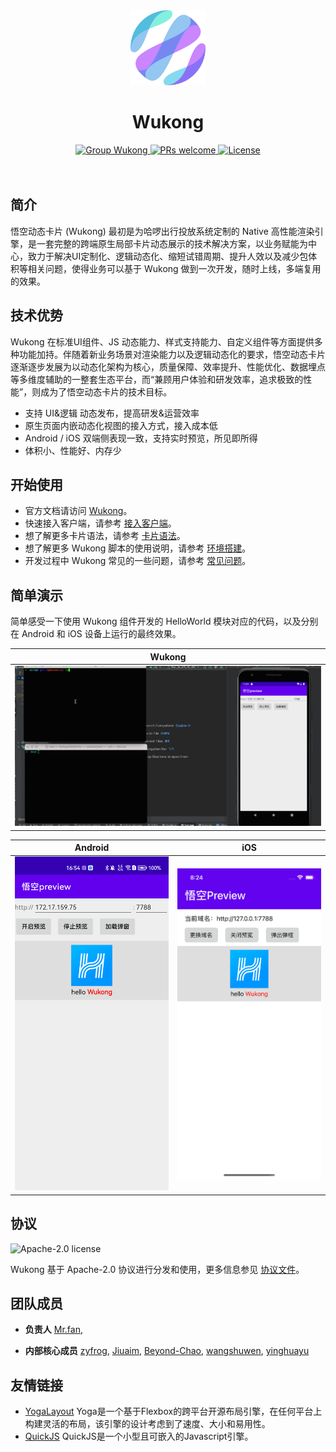 <div align="center">
 <a href="https://hellobike.yuque.com/platform_app/hec0gc/mput57lpnzvhnh7k">
    <img alt="Wukong" src="imgs/logo.svg" width="120" />
 </a>
</div>

<div>
    <h1 align="center">Wukong</h1>
</div>

<div align="center">
  <a href="https://hellobike.yuque.com/platform_app/hec0gc/mput57lpnzvhnh7k">
    <img src="https://img.shields.io/badge/group-Wukong-brightgreen" alt="Group Wukong">
  </a>
  <a href="https://github.com/hellof2e/Wukong/pulls">
    <img src="https://img.shields.io/badge/PRs-welcome-blue" alt="PRs welcome">
  </a>
  <a href="LICENSE">
    <img src="https://img.shields.io/badge/license-Apache%202-orange" alt="License">
  </a>
</div>

<br/>
<br/>

## 简介
悟空动态卡片 (Wukong) 最初是为哈啰出行投放系统定制的 Native 高性能渲染引擎，是一套完整的跨端原生局部卡片动态展示的技术解决方案，以业务赋能为中心，致力于解决UI定制化、逻辑动态化、缩短试错周期、提升人效以及减少包体积等相关问题，使得业务可以基于 Wukong 做到一次开发，随时上线，多端复用的效果。

## 技术优势
Wukong 在标准UI组件、JS 动态能力、样式支持能力、自定义组件等方面提供多种功能加持。伴随着新业务场景对渲染能力以及逻辑动态化的要求，悟空动态卡片逐渐逐步发展为以动态化架构为核心，质量保障、效率提升、性能优化、数据埋点等多维度辅助的一整套生态平台，而“兼顾用户体验和研发效率，追求极致的性能”，则成为了悟空动态卡片的技术目标。

- 支持 UI&逻辑 动态发布，提高研发&运营效率
- 原生页面内嵌动态化视图的接入方式，接入成本低
- Android / iOS 双端侧表现一致，支持实时预览，所见即所得
- 体积小、性能好、内存少

## 开始使用
- 官方文档请访问 [Wukong](https://hellobike.yuque.com/platform_app/hec0gc/mput57lpnzvhnh7k)。
- 快速接入客户端，请参考 [接入客户端](https://hellobike.yuque.com/platform_app/hec0gc/inx6k0ebz3g61wco)。
- 想了解更多卡片语法，请参考 [卡片语法](https://hellobike.yuque.com/platform_app/hec0gc/cfmgowg3cplodp0r)。
- 想了解更多 Wukong 脚本的使用说明，请参考 [环境搭建](https://hellobike.yuque.com/platform_app/hec0gc/ttxok7caqgdcvl8w)。
- 开发过程中 Wukong 常见的一些问题，请参考 [常见问题](https://hellobike.yuque.com/platform_app/hec0gc/ufttoiycqv66hlnm)。

## 简单演示
简单感受一下使用 Wukong 组件开发的 HelloWorld 模块对应的代码，以及分别在 Android 和 iOS 设备上运行的最终效果。

| Wukong                              |
|-------------------------------------|
| ![WukongCode](imgs/screenshots.gif) |


| Android                                    | iOS                                    |
|--------------------------------------------|----------------------------------------|
| ![WukongCode](imgs/Screenshot_Android.png) | ![WukongCode](imgs/Screenshot_iOS.png) |


## 协议
<img alt="Apache-2.0 license" src="https://www.apache.org/img/ASF20thAnniversary.jpg" width="128">

Wukong 基于 Apache-2.0 协议进行分发和使用，更多信息参见 [协议文件](LICENSE)。

## 团队成员
- **负责人**
[Mr.fan](https://github.com/guitar123), 

- **内部核心成员**
[zyfrog](https://github.com/zyfrog), 
[Jiuaim](https://github.com/Jiuaim), 
[Beyond-Chao](https://github.com/Beyond-Chao), 
[wangshuwen](https://github.com/wangshuwen1107), 
[yinghuayu](https://github.com/yinghuayu2377)


## 友情链接
- [YogaLayout](https://yogalayout.com/) Yoga是一个基于Flexbox的跨平台开源布局引擎，在任何平台上构建灵活的布局，该引擎的设计考虑到了速度、大小和易用性。
- [QuickJS](https://bellard.org/quickjs/) QuickJS是一个小型且可嵌入的Javascript引擎。

